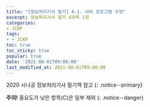 ```yaml
---
title: "[정보처리기사 필기] 4-1. 서버 프로그램 구현"
excerpt: 정보처리기사 필기 4과목 1장
categories:
- JCKP
tags:
- - JCKP
toc: true
toc_sticky: true
popular: true
date: '2021-08-01T09:00:00'
last_modified_at: 2021-08-01T09:00:00
---
```

2020 시나공 정보처리기사 필기책 참고
{: .notice--primary}

**주의!** 중요도가 낮은 항목(C)은 일부 제외
{: .notice--danger}